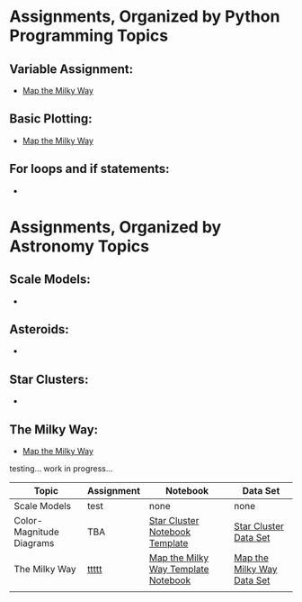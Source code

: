 # Assignments, Organized by Python Programming Topics

## Variable Assignment:
- [Map the Milky Way](https://www.kaggle.com/code/austinhinkel/plottingtutorial-mapthelocalmilkyway)

## Basic Plotting:
- [Map the Milky Way](https://www.kaggle.com/code/austinhinkel/plottingtutorial-mapthelocalmilkyway)

## For loops and if statements: 
-




     
     

# Assignments, Organized by Astronomy Topics

## Scale Models:
-

## Asteroids: 
- 

## Star Clusters:
- 

## The Milky Way:
- [Map the Milky Way](https://www.kaggle.com/code/austinhinkel/plottingtutorial-mapthelocalmilkyway)




testing... work in progress...


| Topic | Assignment | Notebook | Data Set |
|-------|------------|----------|----------|
|Scale Models| test | none | none |
|Color-Magnitude Diagrams| TBA | [Star Cluster Notebook Template](https://www.kaggle.com/code/austinhinkel/twoclustercmd-template) | [Star Cluster Data Set](https://www.kaggle.com/datasets/austinhinkel/gaia-dr3-data-for-comparing-two-star-clusters) |
|The Milky Way| [ttttt](Labs/MapOfLocalGalaxy/Lab_MapNearbyMilkyWay.pdf) | [Map the Milky Way Template Notebook](https://www.kaggle.com/code/austinhinkel/plottingtutorial-mapthelocalmilkyway) |[Map the Milky Way Data Set](https://www.kaggle.com/datasets/austinhinkel/galacticcoordswithgaia)|
|||||
